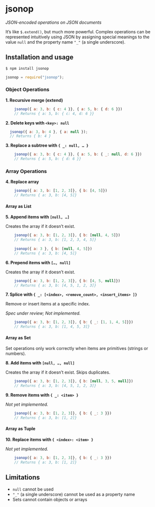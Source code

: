# jsonop
_JSON-encoded operations on JSON documents_

It’s like `$.extend()`, but much more powerful. Complex operations can be represented intuitively using JSON by assigning special meanings to the value `null` and the property name `"_"` (a single underscore).

## Installation and usage
```sh
$ npm install jsonop
```
```javascript
jsonop = require("jsonop");
```

### Object Operations

**1. Recursive merge (extend)**

```javascript
    jsonop({ a: 3, b: { c: 4 }}, { a: 5, b: { d: 6 }})
    // Returns { a: 5, b: { c: 4, d: 6 }}
```
**2. Delete keys with `<key>: null`**

```javascript
  jsonop({ a: 3, b: 4 }, { a: null });
  // Returns { b: 4 }
```
**3. Replace a subtree with `{ _: null, … }`**

```javascript
    jsonop({ a: 3, b: { c: 4 }}, { a: 5, b: { _: null, d: 6 }})
    // Returns { a: 5, b: { d: 6 }}
```

### Array Operations

**4. Replace array**

```javascript
    jsonop({ a: 3, b: [1, 2, 3]}, { b: [4, 5]})
    // Returns { a: 3, b: [4, 5]}
```

#### Array as List

**5. Append items with `[null, …]`**

Creates the array if it doesn’t exist.

```javascript
    jsonop({ a: 3, b: [1, 2, 3]}, { b: [null, 4, 5]})
    // Returns { a: 3, b: [1, 2, 3, 4, 5]}
    
    jsonop({ a: 3 }, { b: [null, 4, 5]})
    // Returns { a: 3, b: [4, 5]}
```

**6. Prepend items with `[…, null]`**

Creates the array if it doesn’t exist.

```javascript
    jsonop({ a: 3, b: [1, 2, 3]}, { b: [4, 5, null]})
    // Returns { a: 3, b: [4, 5, 1, 2, 3]}
```

**7. Splice with `{ _: [<index>, <remove_count>, <insert_items> ]}`**

Remove or insert items at a specific index.

_Spec under review; Not implemented._
```javascript
    jsonop({ a: 3, b: [1, 2, 3]}, { b: { _: [1, 1, 4, 5]}})
    // Returns { a: 3, b: [1, 4, 5, 3]}
```

#### Array as Set
Set operations only work correctly when items are primitives (strings or numbers).

**8. Add items with `[null, …, null]`**

Creates the array if it doesn’t exist. Skips duplicates.

```javascript
    jsonop({ a: 3, b: [1, 2, 3]}, { b: [null, 3, 5, null]})
    // Returns { a: 3, b: [4, 5, 1, 2, 3]}
```

**9. Remove items with `{ _: <item> }`**

_Not yet implemented._

```javascript
    jsonop({ a: 3, b: [1, 2, 3]}, { b: { _: 3 }})
    // Returns { a: 3, b: [1, 2]}
```

#### Array as Tuple

**10. Replace items with `{ <index>: <item> }`**

_Not yet implemented._

```javascript
    jsonop({ a: 3, b: [1, 2, 3]}, { b: { _: 3 }})
    // Returns { a: 3, b: [1, 2]}
```

## Limitations

- `null` cannot be used
- `"_"` (a single underscore) cannot be used as a property name
- Sets cannot contain objects or arrays

